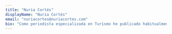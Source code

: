 ```yaml
---
title: "Nuria Cortés"
displayName: "Nuria Cortés"
email: "nuriacortes@nuriacortes.com"
bio: "Como periodista especializada en Turismo he publicado habitualmente en relevantes medios nacionales, como Revista Viajar, Lonely Planet y Viajar La Vanguardia. Actualmente, creo contenidos creativos de marketing bajo la marca Isla Elefanta."
---
```



